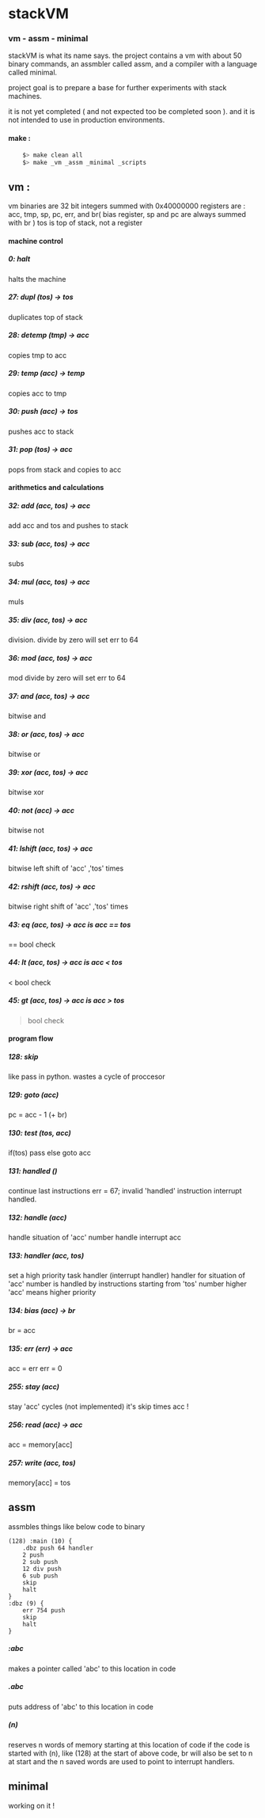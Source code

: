 # stackVM
### vm - assm - minimal
stackVM is what its name says.
the project contains a vm with about 50 binary commands,
an assmbler called assm, and a compiler with a language called minimal.

project goal is to prepare a base for further experiments with stack machines.

it is not yet completed ( and not expected too be completed soon ).
and it is not intended to use in production environments.

#### make :
``` bash
    $> make clean all
    $> make _vm _assm _minimal _scripts
```

## vm :

vm binaries are 32 bit integers summed with 0x40000000
registers are :
acc, tmp, sp, pc, err,
and br( bias register, sp and pc are always summed with br )
tos is top of stack, not a register

#### machine control
##### 0: halt
halts the machine
##### 27: dupl (tos) -> tos
duplicates top of stack
##### 28: detemp (tmp) -> acc
copies tmp to acc
##### 29: temp (acc) -> temp
copies acc to tmp
##### 30: push (acc) -> tos
pushes acc to stack
##### 31: pop (tos) -> acc
pops from stack and copies to acc
#### arithmetics and calculations
##### 32: add (acc, tos) -> acc
add acc and tos and pushes to stack
##### 33: sub (acc, tos) -> acc
subs
##### 34: mul (acc, tos) -> acc
muls
##### 35: div (acc, tos) -> acc
division.
divide by zero will set err to 64
##### 36: mod (acc, tos) -> acc
mod
divide by zero will set err to 64
##### 37: and (acc, tos) -> acc
bitwise and
##### 38: or (acc, tos) -> acc
bitwise or
##### 39: xor (acc, tos) -> acc
bitwise xor
##### 40: not (acc) -> acc
bitwise not
##### 41: lshift (acc, tos) -> acc
bitwise left shift of 'acc' ,'tos' times
##### 42: rshift (acc, tos) -> acc
bitwise right shift of 'acc' ,'tos' times
##### 43: eq (acc, tos) -> acc is acc == tos
== bool check
##### 44: lt (acc, tos) -> acc is acc < tos
< bool check
##### 45: gt (acc, tos) -> acc is acc > tos
> bool check
#### program flow
##### 128: skip
like pass in python.
wastes a cycle of proccesor
##### 129: goto (acc)
pc = acc - 1 (+ br)
##### 130: test (tos, acc)
if(tos) pass else goto acc
##### 131: handled ()
continue last instructions
err = 67; invalid 'handled' instruction
interrupt handled.
##### 132: handle (acc)
handle situation of 'acc' number
handle interrupt acc
##### 133: handler (acc, tos)
set a high priority task handler (interrupt handler) handler for situation of 'acc' number is handled by instructions starting from 'tos' number higher 'acc' means higher priority
##### 134: bias (acc) -> br
br = acc
##### 135: err (err) -> acc
acc = err
err = 0
##### 255: stay (acc)
stay 'acc' cycles (not implemented)
it's skip times acc !
##### 256: read (acc) -> acc
acc = memory[acc]
##### 257: write (acc, tos)
memory[acc] = tos

## assm
assmbles things like below code to binary
```
(128) :main (10) {
    .dbz push 64 handler
    2 push
    2 sub push
    12 div push
    6 sub push
    skip
    halt
}
:dbz (9) {
    err 754 push
    skip
    halt
}
```
##### :abc
makes a pointer called 'abc' to this location in code
##### .abc
puts address of 'abc' to this location in code
##### (n)
reserves n words of memory starting at this location of code
if the code is started with (n), like (128) at the start of above code,
br will also be set to n at start and the n saved words are used to point
to interrupt handlers.

## minimal
working on it !